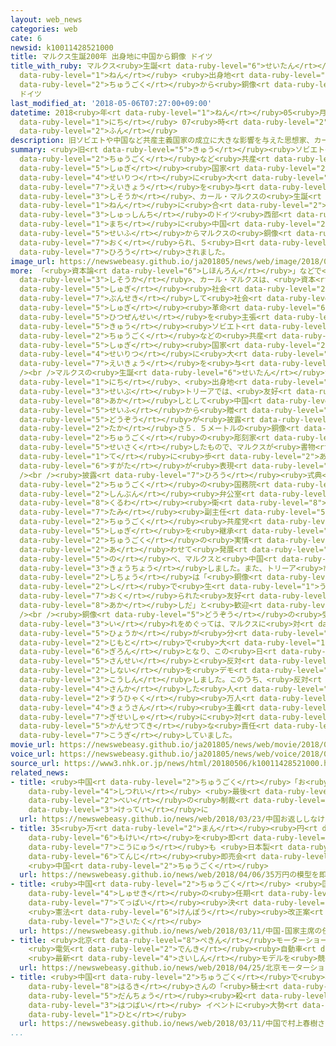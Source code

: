 ```yaml
---
layout: web_news
categories: web
cate: 6
newsid: k10011428521000
title: マルクス生誕200年 出身地に中国から銅像 ドイツ
title_with_ruby: マルクス<ruby>生誕<rt data-ruby-level="6">せいたん</rt></ruby>200<ruby>年<rt
  data-ruby-level="1">ねん</rt></ruby> <ruby>出身地<rt data-ruby-level="3">しゅっしんち</rt></ruby>に<ruby>中国<rt
  data-ruby-level="2">ちゅうごく</rt></ruby>から<ruby>銅像<rt data-ruby-level="5">どうぞう</rt></ruby>
  ドイツ
last_modified_at: '2018-05-06T07:27:00+09:00'
datetime: 2018<ruby>年<rt data-ruby-level="1">ねん</rt></ruby>05<ruby>月<rt data-ruby-level="1">がつ</rt></ruby>06<ruby>日<rt
  data-ruby-level="1">にち</rt></ruby> 07<ruby>時<rt data-ruby-level="2">じ</rt></ruby>27<ruby>分<rt
  data-ruby-level="2">ふん</rt></ruby>
description: 旧ソビエトや中国など共産主義国家の成立に大きな影響を与えた思想家、カール・マルクスの生誕２００年に合わせて、出身地のドイツ西部の町に中国政府からマルクスの銅像が贈られ、５日、披露されました。
summary: <ruby>旧<rt data-ruby-level="5">きゅう</rt></ruby><ruby>ソビエト<rt data-ruby-level="5">そびえと</rt></ruby>や<ruby>中国<rt
  data-ruby-level="2">ちゅうごく</rt></ruby>など<ruby>共産<rt data-ruby-level="4">きょうさん</rt></ruby><ruby>主義<rt
  data-ruby-level="5">しゅぎ</rt></ruby><ruby>国家<rt data-ruby-level="2">こっか</rt></ruby>の<ruby>成立<rt
  data-ruby-level="4">せいりつ</rt></ruby>に<ruby>大<rt data-ruby-level="1">おお</rt></ruby>きな<ruby>影響<rt
  data-ruby-level="7">えいきょう</rt></ruby>を<ruby>与<rt data-ruby-level="7">あた</rt></ruby>えた<ruby>思想家<rt
  data-ruby-level="3">しそうか</rt></ruby>、カール・マルクスの<ruby>生誕<rt data-ruby-level="6">せいたん</rt></ruby>２００<ruby>年<rt
  data-ruby-level="1">ねん</rt></ruby>に<ruby>合<rt data-ruby-level="2">あ</rt></ruby>わせて、<ruby>出身地<rt
  data-ruby-level="3">しゅっしんち</rt></ruby>のドイツ<ruby>西部<rt data-ruby-level="3">せいぶ</rt></ruby>の<ruby>町<rt
  data-ruby-level="1">まち</rt></ruby>に<ruby>中国<rt data-ruby-level="2">ちゅうごく</rt></ruby><ruby>政府<rt
  data-ruby-level="5">せいふ</rt></ruby>からマルクスの<ruby>銅像<rt data-ruby-level="5">どうぞう</rt></ruby>が<ruby>贈<rt
  data-ruby-level="7">おく</rt></ruby>られ、５<ruby>日<rt data-ruby-level="1">にち</rt></ruby>、<ruby>披露<rt
  data-ruby-level="7">ひろう</rt></ruby>されました。
image_url: https://newswebeasy.github.io/ja201805/news/web/image/2018/05/06/K10011428521_1805060816_1805060920_01_02.jpg
more: 「<ruby>資本論<rt data-ruby-level="6">しほんろん</rt></ruby>」などで<ruby>知<rt data-ruby-level="2">し</rt></ruby>られる<ruby>思想家<rt
  data-ruby-level="3">しそうか</rt></ruby>、カール・マルクスは、<ruby>資本<rt data-ruby-level="5">しほん</rt></ruby><ruby>主義<rt
  data-ruby-level="5">しゅぎ</rt></ruby><ruby>社会<rt data-ruby-level="2">しゃかい</rt></ruby>を<ruby>分析<rt
  data-ruby-level="7">ぶんせき</rt></ruby>して<ruby>社会<rt data-ruby-level="2">しゃかい</rt></ruby><ruby>主義<rt
  data-ruby-level="5">しゅぎ</rt></ruby><ruby>革命<rt data-ruby-level="6">かくめい</rt></ruby>の<ruby>必然性<rt
  data-ruby-level="5">ひつぜんせい</rt></ruby>を<ruby>主張<rt data-ruby-level="5">しゅちょう</rt></ruby>し、<ruby>旧<rt
  data-ruby-level="5">きゅう</rt></ruby><ruby>ソビエト<rt data-ruby-level="5">そびえと</rt></ruby>や<ruby>中国<rt
  data-ruby-level="2">ちゅうごく</rt></ruby>などの<ruby>共産<rt data-ruby-level="4">きょうさん</rt></ruby><ruby>主義<rt
  data-ruby-level="5">しゅぎ</rt></ruby><ruby>国家<rt data-ruby-level="2">こっか</rt></ruby>の<ruby>成立<rt
  data-ruby-level="4">せいりつ</rt></ruby>に<ruby>大<rt data-ruby-level="1">おお</rt></ruby>きな<ruby>影響<rt
  data-ruby-level="7">えいきょう</rt></ruby>を<ruby>与<rt data-ruby-level="7">あた</rt></ruby>えました。<br
  /><br />マルクスの<ruby>生誕<rt data-ruby-level="6">せいたん</rt></ruby>から２００<ruby>年<rt data-ruby-level="1">ねん</rt></ruby>となった５<ruby>日<rt
  data-ruby-level="1">にち</rt></ruby>、<ruby>出身地<rt data-ruby-level="3">しゅっしんち</rt></ruby>のドイツ<ruby>西部<rt
  data-ruby-level="3">せいぶ</rt></ruby>トリーアでは、<ruby>友好<rt data-ruby-level="4">ゆうこう</rt></ruby>の<ruby>証<rt
  data-ruby-level="8">あか</rt></ruby>しとして<ruby>中国<rt data-ruby-level="2">ちゅうごく</rt></ruby><ruby>政府<rt
  data-ruby-level="5">せいふ</rt></ruby>から<ruby>贈<rt data-ruby-level="7">おく</rt></ruby>られた<ruby>銅像<rt
  data-ruby-level="5">どうぞう</rt></ruby>が<ruby>披露<rt data-ruby-level="7">ひろう</rt></ruby>されました。<ruby>高<rt
  data-ruby-level="2">たか</rt></ruby>さ５．５メートルの<ruby>銅像<rt data-ruby-level="5">どうぞう</rt></ruby>は<ruby>中国<rt
  data-ruby-level="2">ちゅうごく</rt></ruby>の<ruby>彫刻家<rt data-ruby-level="7">ちょうこくか</rt></ruby>が<ruby>制作<rt
  data-ruby-level="5">せいさく</rt></ruby>したもので、マルクスが<ruby>書物<rt data-ruby-level="3">しょもつ</rt></ruby>を<ruby>手<rt
  data-ruby-level="1">て</rt></ruby>に<ruby>歩<rt data-ruby-level="2">ある</rt></ruby>く<ruby>姿<rt
  data-ruby-level="6">すがた</rt></ruby>が<ruby>表現<rt data-ruby-level="5">ひょうげん</rt></ruby>されています。<br
  /><br /><ruby>披露<rt data-ruby-level="7">ひろう</rt></ruby><ruby>式典<rt data-ruby-level="4">しきてん</rt></ruby>では<ruby>中国<rt
  data-ruby-level="2">ちゅうごく</rt></ruby>の<ruby>国務院<rt data-ruby-level="5">こくむいん</rt></ruby><ruby>新聞<rt
  data-ruby-level="2">しんぶん</rt></ruby><ruby>弁公室<rt data-ruby-level="5">べんこうしつ</rt></ruby>の<ruby>郭<rt
  data-ruby-level="8">くるわ</rt></ruby><ruby>衛<rt data-ruby-level="8">まもる</rt></ruby><ruby>民<rt
  data-ruby-level="7">たみ</rt></ruby><ruby>副主任<rt data-ruby-level="5">ふくしゅにん</rt></ruby>があいさつし、「<ruby>中国<rt
  data-ruby-level="2">ちゅうごく</rt></ruby><ruby>共産党<rt data-ruby-level="6">きょうさんとう</rt></ruby>はマルクス<ruby>主義<rt
  data-ruby-level="5">しゅぎ</rt></ruby>を<ruby>継承<rt data-ruby-level="7">けいしょう</rt></ruby>し、<ruby>中国<rt
  data-ruby-level="2">ちゅうごく</rt></ruby>の<ruby>実情<rt data-ruby-level="5">じつじょう</rt></ruby>に<ruby>合<rt
  data-ruby-level="2">あ</rt></ruby>わせて<ruby>発展<rt data-ruby-level="6">はってん</rt></ruby>させている」と<ruby>述<rt
  data-ruby-level="5">の</rt></ruby>べ、マルクスと<ruby>中国<rt data-ruby-level="2">ちゅうごく</rt></ruby>とのつながりを<ruby>強調<rt
  data-ruby-level="3">きょうちょう</rt></ruby>しました。また、トリーア<ruby>市<rt data-ruby-level="2">し</rt></ruby>のライベ<ruby>市長<rt
  data-ruby-level="2">しちょう</rt></ruby>は「<ruby>銅像<rt data-ruby-level="5">どうぞう</rt></ruby>はマルクスがこの<ruby>市<rt
  data-ruby-level="2">し</rt></ruby>で<ruby>生<rt data-ruby-level="1">う</rt></ruby>まれたからこそ<ruby>贈<rt
  data-ruby-level="7">おく</rt></ruby>られた<ruby>友好<rt data-ruby-level="4">ゆうこう</rt></ruby>の<ruby>証<rt
  data-ruby-level="8">あか</rt></ruby>しだ」と<ruby>歓迎<rt data-ruby-level="7">かんげい</rt></ruby>しました。<br
  /><br /><ruby>銅像<rt data-ruby-level="5">どうぞう</rt></ruby>の<ruby>受<rt data-ruby-level="3">う</rt></ruby>け<ruby>入<rt
  data-ruby-level="3">い</rt></ruby>れをめぐっては、マルクスに<ruby>対<rt data-ruby-level="3">たい</rt></ruby>する<ruby>評価<rt
  data-ruby-level="5">ひょうか</rt></ruby>が<ruby>分<rt data-ruby-level="2">わ</rt></ruby>かれていることなどから<ruby>地元<rt
  data-ruby-level="2">じもと</rt></ruby>で<ruby>大<rt data-ruby-level="1">おお</rt></ruby>きな<ruby>議論<rt
  data-ruby-level="6">ぎろん</rt></ruby>となり、この<ruby>日<rt data-ruby-level="1">ひ</rt></ruby>も<ruby>賛成<rt
  data-ruby-level="5">さんせい</rt></ruby>と<ruby>反対<rt data-ruby-level="3">はんたい</rt></ruby>のグループがそれぞれ<ruby>市内<rt
  data-ruby-level="2">しない</rt></ruby>を<ruby>デモ<rt data-ruby-level="3">でも</rt></ruby><ruby>行進<rt
  data-ruby-level="3">こうしん</rt></ruby>しました。このうち、<ruby>反対<rt data-ruby-level="3">はんたい</rt></ruby>デモに<ruby>参加<rt
  data-ruby-level="4">さんか</rt></ruby>した<ruby>人<rt data-ruby-level="1">ひと</rt></ruby>は「マルクスは<ruby>数百<rt
  data-ruby-level="2">すうひゃく</rt></ruby><ruby>万人<rt data-ruby-level="2">まんにん</rt></ruby>もの<ruby>共産<rt
  data-ruby-level="4">きょうさん</rt></ruby><ruby>主義<rt data-ruby-level="5">しゅぎ</rt></ruby>の<ruby>犠牲者<rt
  data-ruby-level="7">ぎせいしゃ</rt></ruby>に<ruby>対<rt data-ruby-level="3">たい</rt></ruby>する<ruby>間接的<rt
  data-ruby-level="5">かんせつてき</rt></ruby>な<ruby>責任<rt data-ruby-level="5">せきにん</rt></ruby>がある」と<ruby>抗議<rt
  data-ruby-level="7">こうぎ</rt></ruby>していました。
movie_url: https://newswebeasy.github.io/ja201805/news/web/movie/2018/05/06/k10011428521_201805061306_201805061311.mp4
voice_url: https://newswebeasy.github.io/ja201805/news/web/voice/2018/05/06/k10011428521_201805061306_201805061311.mp3
source_url: https://www3.nhk.or.jp/news/html/20180506/k10011428521000.html
related_news:
- title: <ruby>中国<rt data-ruby-level="2">ちゅうごく</rt></ruby>「お<ruby>返<rt data-ruby-level="3">かえ</rt></ruby>ししなければ<ruby>失礼<rt
    data-ruby-level="4">しつれい</rt></ruby> <ruby>最後<rt data-ruby-level="4">さいご</rt></ruby>までつきあう」<ruby>米<rt
    data-ruby-level="2">べい</rt></ruby>の<ruby>制裁<rt data-ruby-level="6">せいさい</rt></ruby><ruby>決定<rt
    data-ruby-level="3">けってい</rt></ruby>に
  url: https://newswebeasy.github.io/news/web/2018/03/23/中国お返ししなければ失礼-最後までつきあう米の制裁決定に
- title: 35<ruby>万<rt data-ruby-level="2">まん</rt></ruby><ruby>円<rt data-ruby-level="1">えん</rt></ruby>の<ruby>模型<rt
    data-ruby-level="6">もけい</rt></ruby>を<ruby>即<rt data-ruby-level="7">そく</rt></ruby><ruby>購入<rt
    data-ruby-level="7">こうにゅう</rt></ruby>も <ruby>日本製<rt data-ruby-level="5">にほんせい</rt></ruby>フィギュアなど<ruby>展示<rt
    data-ruby-level="6">てんじ</rt></ruby><ruby>即売会<rt data-ruby-level="7">そくばいかい</rt></ruby>
    <ruby>中国<rt data-ruby-level="2">ちゅうごく</rt></ruby>
  url: https://newswebeasy.github.io/news/web/2018/04/06/35万円の模型を即購入も-日本製フィギュアなど展示即売会-中国
- title: <ruby>中国<rt data-ruby-level="2">ちゅうごく</rt></ruby> <ruby>国家<rt data-ruby-level="2">こっか</rt></ruby><ruby>主席<rt
    data-ruby-level="4">しゅせき</rt></ruby>の<ruby>任期<rt data-ruby-level="5">にんき</rt></ruby><ruby>撤廃<rt
    data-ruby-level="7">てっぱい</rt></ruby><ruby>決<rt data-ruby-level="3">き</rt></ruby>まる
    <ruby>憲法<rt data-ruby-level="6">けんぽう</rt></ruby><ruby>改正案<rt data-ruby-level="4">かいせいあん</rt></ruby>が<ruby>採択<rt
    data-ruby-level="7">さいたく</rt></ruby>
  url: https://newswebeasy.github.io/news/web/2018/03/11/中国-国家主席の任期撤廃決まる-憲法改正案が採択
- title: <ruby>北京<rt data-ruby-level="8">ぺきん</rt></ruby>モーターショー<ruby>開幕<rt data-ruby-level="6">かいまく</rt></ruby>
    <ruby>電気<rt data-ruby-level="2">でんき</rt></ruby><ruby>自動車<rt data-ruby-level="3">じどうしゃ</rt></ruby>
    <ruby>最新<rt data-ruby-level="4">さいしん</rt></ruby>モデルを<ruby>競<rt data-ruby-level="7">きそ</rt></ruby>う
  url: https://newswebeasy.github.io/news/web/2018/04/25/北京モーターショー開幕-電気自動車-最新モデルを競う
- title: <ruby>中国<rt data-ruby-level="2">ちゅうごく</rt></ruby>で<ruby>村上<rt data-ruby-level="1">むらかみ</rt></ruby><ruby>春樹<rt
    data-ruby-level="8">はるき</rt></ruby>さんの「<ruby>騎士<rt data-ruby-level="7">きし</rt></ruby><ruby>団長<rt
    data-ruby-level="5">だんちょう</rt></ruby><ruby>殺<rt data-ruby-level="4">ごろ</rt></ruby>し」<ruby>発売<rt
    data-ruby-level="3">はつばい</rt></ruby> イベントに<ruby>大勢<rt data-ruby-level="5">おおぜい</rt></ruby>の<ruby>人<rt
    data-ruby-level="1">ひと</rt></ruby>
  url: https://newswebeasy.github.io/news/web/2018/03/11/中国で村上春樹さんの騎士団長殺し発売-イベントに大勢の人
...
```

